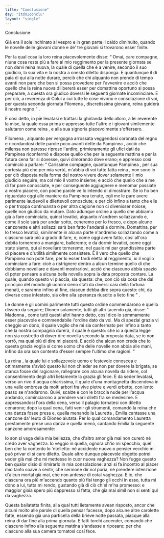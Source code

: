 ```yaml
---
title: "Conclusione"
day: "itd01conclu"
layout: "single"
---
```

<html>
 <head>
 </head>
 <body>
  <div id="d01conclu" type="conclusion" who="author">
   <head>
    Conclusione
   </head>
   <p>
    <milestone id="p01970001"/>
    Gi&agrave; era il sole inchinato al vespro e in gran parte il caldo diminuito, quando le novelle delle giovani donne e de' tre giovani si trovarono esser finite.
   </p>
   <p>
    <milestone id="p01970002"/>
    Per la qual cosa la loro
    <name persref="pampinea" type="person">
     reina
    </name>
    piacevolemente disse:
    <q direct="unspecified" who="pampinea">
     Omai, care compagne, niuna cosa resta pi&uacute; a fare al mio reggimento per la presente giornata se non darvi reina nuova, la quale di quella che &egrave; a venire, secondo il suo giudicio, la sua vita e la nostra a onesto diletto disponga. E quantunque il d&iacute; paia di qui alla notte durare, perci&ograve; che chi alquanto non prende di tempo avanti non pare che ben si possa provedere per l'avvenire e acci&ograve; che quello che la reina nuova diliberer&agrave; esser per domattina oportuno si possa preparare, a questa ora giudico doversi le seguenti giornate incominciare.
     <milestone id="p01970003"/>
     E per ci&ograve;, a reverenza di Colui a cui tutte le cose vivono e consolazione di voi, per questa seconda giornata
     <name persref="filomena" type="person">
      Filomena
     </name>
     , discretissima giovane, reina guider&agrave; il nostro regno
    </q>
    .
   </p>
   <p>
    <milestone id="p01970004"/>
    E cos&iacute; detto, in pi&egrave; levatasi e trattasi la ghirlanda dello alloro, a lei reverente la mise, la quale essa prima e appresso tutte l'altre e i giovani similemente salutaron come
    <name persref="filomena" type="person">
     reina
    </name>
    , e alla sua signoria piacevolmente s'offersero.
   </p>
   <p>
    <milestone id="p01970005"/>
    <name persref="filomena" type="person">
     Filomena
    </name>
    , alquanto per vergogna arrossata veggendosi coronata del regno e ricordandosi delle parole poco avanti dette da
    <name persref="pampinea" type="person">
     Pampinea
    </name>
    , acci&ograve; che milensa non paresse ripreso l'ardire, primieramente gli ufici dati da
    <name persref="pampinea" type="person">
     Pampinea
    </name>
    riconferm&ograve; e dispose quello che per la seguente mattina e per la futura cena far si dovesse, quivi dimorando dove erano; e appresso cos&iacute; cominci&ograve; a parlare:
    <milestone id="p01970006"/>
    <q direct="unspecified" who="filomena">
     Carissime compagne, quantunque
     <name persref="pampinea" type="person">
      Pampinea
     </name>
     , per sua cortesia pi&uacute; che per mia vert&uacute;, m'abbia di voi tutte fatta
     <name persref="filomena" type="person">
      reina
     </name>
     , non sono io per ci&ograve; disposta nella forma del nostro vivere dover solamente il mio giudicio seguire, ma col mio il vostro insieme; e acci&ograve; che quello che a me di far pare conosciate, e per conseguente aggiugnere e menomar possiate a vostro piacere, con poche parole ve lo intendo di dimostrare.
     <milestone id="p01970007"/>
     Se io ho ben riguardato oggi alle maniere da
     <name persref="pampinea" type="person">
      Pampinea
     </name>
     tenute, egli me le pare avere parimente laudevoli e dilettevoli conosciute; e per ci&ograve; infino a tanto che elle o per troppa continuanza o per altra cagione non ci divenisser noiose, quelle non giudico da mutare.
     <milestone id="p01970008"/>
     Dato adunque ordine a quello che abbiamo gi&agrave; a fare cominciato, quinci levatici, alquanto n'andrem sollazzando e, come il sole sar&agrave; per andar sotto, ceneremo per lo fresco, e dopo alcune canzonette e altri sollazzi sar&agrave; ben fatto l'andarsi a dormire.
     <milestone id="p01970009"/>
     Domattina, per lo fresco levatici, similmente in alcuna parte n'andremo sollazzando come a ciascuno sar&agrave; pi&uacute; a grado di fare, e, come oggi avem fatto, cos&iacute; all'ora debita torneremo a mangiare, balleremo; e da dormir levatici, come oggi state siamo, qui al novellare torneremo, nel quale mi par grandissima parte di piacere e d'utilit&agrave; similmente consistere.
     <milestone id="p01970010"/>
     &Egrave; il vero che quello che
     <name persref="pampinea" type="person">
      Pampinea
     </name>
     non pot&eacute; fare, per lo esser tardi eletta al reggimento, io il voglio cominciare a fare: cio&egrave; a ristrignere dentro a alcun termine quello di che dobbiamo novellare e davanti mostrarlovi, acci&ograve; che ciascuno abbia spazio di poter pensare a alcuna bella novella sopra la data proposta contare. La quale, quando questo vi piaccia, sia questa: che, con ci&ograve; sia cosa che dal principio del mondo gli uomini sieno stati da diversi casi della fortuna menati, e saranno infino al fine, ciascun debba dire sopra questo:
     <milestone id="p01970011"/>
     <seg type="topic">
      chi, da diverse cose infestato, sia oltre alla speranza riuscito a lieto fine
     </seg>
    </q>
    .
   </p>
   <p>
    <milestone id="p01970012"/>
    Le donne e gli uomini parimente tutti questo ordine commendarono e quello dissero da seguire;
    <name persref="dioneo" type="person">
     Dioneo
    </name>
    solamente, tutti gli altri tacendo gi&agrave;, disse:
    <q direct="unspecified" who="dioneo">
     <name persref="filomena" type="person">
      Madonna
     </name>
     , come tutti questi altri hanno detto, cos&iacute; dico io sommamente esser piacevole e commendabile l'ordine dato da voi. Ma di spezial grazia vi cheggio un dono, il quale voglio che mi sia confermato per infino a tanto che la nostra compagnia durer&agrave;, il quale &egrave; questo: che io a questa legge non sia costretto di dover dire novella secondo la proposta data, se io non vorr&ograve;, ma qual pi&uacute; di dire mi piacer&agrave;.
     <milestone id="p01970013"/>
     E acci&ograve; che alcun non creda che io questa grazia voglia s&iacute; come uomo che delle novelle non abbia alle mani, infino da ora son contento d'esser sempre l'ultimo che ragioni.
    </q>
   </p>
   <p>
    <milestone id="p01970014"/>
    La
    <name persref="filomena" type="person">
     reina
    </name>
    , la quale lui e sollazzevole uomo e festevole conoscea e ottimamente s'avis&ograve; questo lui non chieder se non per dovere la brigata, se stanca fosse del ragionare, rallegrare con alcuna novella da ridere, col consentimento degli altri lietamente la grazia gli fece.
    <milestone id="p01970015"/>
    E da seder levatasi, verso un
    <name placeref="rivo-c01" type="place">
     rivo
    </name>
    d'acqua chiarissima, il quale d'una
    <name placeref="montagnetta-c01" type="place">
     montagnetta
    </name>
    discendeva in una
    <name placeref="valle-c01" type="place">
     valle ombrosa
    </name>
    da molti arbori fra vive pietre e verdi erbette, con lento passo se n'andarono. Quivi, scalze e con le braccia nude per l'acqua andando, cominciarono a prendere varii diletti fra se medesime.
    <milestone id="p01970016"/>
    E appressandosi l'ora della cena, verso il
    <name placeref="palagiobrigata-01" type="place">
     palagio
    </name>
    tornatesi con diletto cenarono; dopo la qual cena, fatti venir gli strumenti, comand&ograve; la reina che una danza fosse presa e, quella menando la
    <name persref="lauretta" type="person">
     Lauretta
    </name>
    ,
    <name persref="emilia" type="person">
     Emilia
    </name>
    cantasse una canzone da' leuto di
    <name persref="dioneo" type="person">
     Dioneo
    </name>
    aiutata.
    <milestone id="p01970017"/>
    Per lo qual comandamento
    <name persref="lauretta" type="person">
     Lauretta
    </name>
    prestamente prese una danza e quella men&ograve;, cantando
    <name persref="emilia" type="person">
     Emilia
    </name>
    la seguente canzone amorosamente:
   </p>
   <div3 type="song" who="emilia">
    <lg>
     <milestone id="p01970018"/>
     <l>
      Io son s&iacute; vaga della mia bellezza,
     </l>
     <l>
      che d'altro amor gi&agrave; mai
     </l>
     <l>
      non curer&ograve; n&eacute; credo aver vaghezza.
     </l>
    </lg>
    <lg>
     <milestone id="p01970019"/>
     <l>
      Io veggio in quella, ognora ch'io mi specchio,
     </l>
     <l>
      quel ben che fa contento lo 'ntelletto:
     </l>
     <l>
      n&eacute; accidente nuovo o pensier vecchio
     </l>
     <l>
      mi pu&ograve; privar di s&iacute; caro diletto.
     </l>
     <l>
      Quale altro dunque piacevole obgetto
     </l>
     <l>
      potrei veder gi&agrave; mai
     </l>
     <l>
      che mi mettesse in cuor nuova vaghezza?
     </l>
    </lg>
    <lg>
     <milestone id="p01970020"/>
     <l>
      Non fugge questo ben qualor disio
     </l>
     <l>
      di rimirarlo in mia consolazione:
     </l>
     <l>
      anzi si fa incontro al piacer mio
     </l>
     <l>
      tanto soave a sentir, che sermone
     </l>
     <l>
      dir nol poria, n&eacute; prendere intenzione
     </l>
     <l>
      d'alcun mortal gi&agrave; mai,
     </l>
     <l>
      che non ardesse di cotal vaghezza.
     </l>
    </lg>
    <lg>
     <milestone id="p01970021"/>
     <l>
      E io, che ciascuna ora pi&uacute; m'accendo
     </l>
     <l>
      quanto pi&uacute; fisi tengo gli occhi in esso,
     </l>
     <l>
      tutta mi dono a lui, tutta mi rendo,
     </l>
     <l>
      gustando gi&agrave; di ci&ograve; ch'el m'ha promesso:
     </l>
     <l>
      e maggior gioia spero pi&uacute; dappresso
     </l>
     <l>
      s&iacute; fatta, che gi&agrave; mai
     </l>
     <l>
      simil non si sent&iacute; qui da vaghezza.
     </l>
    </lg>
   </div3>
   <p>
    <milestone id="p01970022"/>
    Questa ballatetta finita, alla qual tutti lietamente avean risposto, ancor che alcuni molto alle parole di quella pensar facesse, dopo alcune altre carolette fatte, essendo gi&agrave; una particella della brieve notte passata, piacque alla
    <name persref="filomena" type="person">
     reina
    </name>
    di dar fine alla prima giornata. E fatti torchi accender, comand&ograve; che ciascuno infino alla seguente mattina s'andasse a riposare: per che ciascuno alla sua camera tornatosi cos&iacute; fece.
   </p>
  </div>
 </body>
</html>